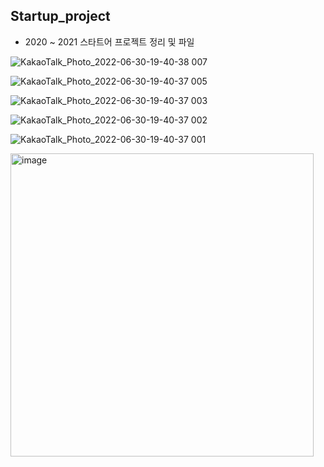 ## Startup_project

- 2020 ~ 2021 스타트어 프로젝트 정리 및 파일 


![KakaoTalk_Photo_2022-06-30-19-40-38 007](https://user-images.githubusercontent.com/68101034/176657962-988f08c4-9025-4773-8cbf-00f15917de17.jpeg)

![KakaoTalk_Photo_2022-06-30-19-40-37 005](https://user-images.githubusercontent.com/68101034/176657995-6ef26c59-2294-45e8-8e4c-dcbbcedff905.jpeg)

![KakaoTalk_Photo_2022-06-30-19-40-37 003](https://user-images.githubusercontent.com/68101034/176658064-3cb483ff-94b4-47c0-9eca-44607ac6080d.jpeg)

![KakaoTalk_Photo_2022-06-30-19-40-37 002](https://user-images.githubusercontent.com/68101034/176658080-3e2ded32-9865-4672-8484-ef2871035a2e.jpeg)

![KakaoTalk_Photo_2022-06-30-19-40-37 001](https://user-images.githubusercontent.com/68101034/176658091-11004ec3-ae54-4416-a6f1-da972cbc6956.jpeg)

<img width="485" alt="image" src="https://user-images.githubusercontent.com/68101034/176658275-8fef2353-9102-4624-abb3-7addc93ae95b.png">

